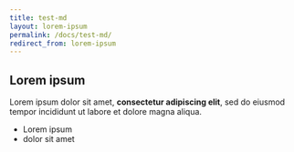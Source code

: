 ```yaml
---
title: test-md
layout: lorem-ipsum
permalink: /docs/test-md/
redirect_from: lorem-ipsum
---
```

## Lorem ipsum

Lorem ipsum dolor sit amet, **consectetur adipiscing elit**, sed do eiusmod tempor incididunt ut labore et dolore magna aliqua.

- Lorem ipsum
- dolor sit amet